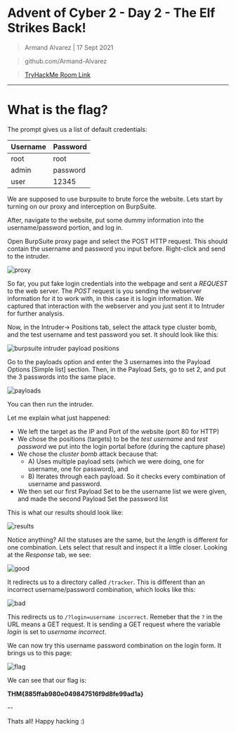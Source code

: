Advent of Cyber 2 - Day 2 - The Elf Strikes Back!
=================================================

> Armand Alvarez | 17 Sept 2021

> github.com/Armand-Alvarez

> [TryHackMe Room Link](https://tryhackme.com/room/adventofcyber2)

---

# What is the flag?

The prompt gives us a list of default credentials:

| Username | Password |
| -------- | -------- |
| root     | root     |
| admin    | password |
| user     | 12345    |

We are supposed to use burpsuite to brute force the website. Lets start by turning on our proxy and interception on BurpSuite. 

After, navigate to the website, put some dummy information into the username/password portion, and log in. 

Open BurpSuite proxy page and select the POST HTTP request. This should contain the username and password you input before. Right-click and send to the intruder.

![proxy](./screenshots/burpsuite_proxy.png)

So far, you put fake login credentials into the webpage and sent a *REQUEST* to the web server. The *POST* request is you sending the webserver information for it to work with, in this case it is login information. We captured that interaction with the webserver and you just sent it to Intruder for further analysis. 

Now, in the Intruder-> Positions tab, select the attack type cluster bomb, and the test username and test password you set. It should look like this:

![burpsuite intruder payload positions](./screenshots/burpsuite_intruder.png)

Go to the payloads option and enter the 3 usernames into the Payload Options [Simple list] section. Then, in the Payload Sets, go to set 2, and put the 3 passwords into the same place. 

![payloads](./screenshots/payloads.png)

You can then run the intruder. 

Let me explain what just happened:

* We left the target as the IP and Port of the website (port 80 for HTTP)
* We chose the positions (targets) to be the *test username* and *test password* we put into the login portal before (during the capture phase)
* We chose the *cluster bomb* attack because that:
	* A) Uses multiple payload sets (which we were doing, one for username, one for password), and
	* B) Iterates through each payload. So it checks every combination of username and password.
* We then set our first Payload Set to be the username list we were given, and made the second Payload Set the password list

This is what our results should look like:

![results](./screenshots/results.png)

Notice anything? All the statuses are the same, but the *length* is different for one combination. Lets select that result and inspect it a little closer. Looking at the *Response* tab, we see:

![good](./screenshots/good.png)

It redirects us to a directory called `/tracker`. This is different than an incorrect username/password combination, which looks like this:

![bad](./screenshots/bad.png)

This redirects us to `/?login=username incorrect`. Remeber that the `?` in the URL means a GET request. It is sending a GET request where the variable *login* is set to *username incorrect*. 

We can now try this username password combination on the login form. It brings us to this page:

![flag](./screenshots/flag.png)

We can see that our flag is:

**THM{885ffab980e049847516f9d8fe99ad1a}**

--

Thats all! Happy hacking :)